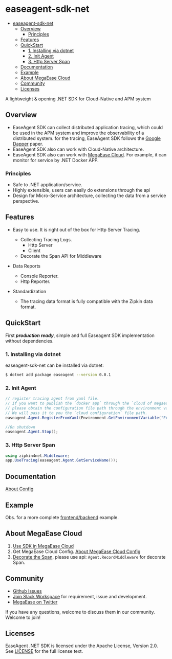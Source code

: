 # easeagent-sdk-net
- [easeagent-sdk-net](#easeagent-sdk-net)
  - [Overview](#overview)
    - [Principles](#principles)
  - [Features](#features)
  - [QuickStart](#quickstart)
    - [1. Installing via dotnet](#1-installing-via-dotnet)
    - [2. Init Agent](#2-init-agent)
    - [3. Http Server Span](#3-http-server-span)
  - [Documentation](#documentation)
  - [Example](#example)
  - [About MegaEase Cloud](#about-megaease-cloud)
  - [Community](#community)
  - [Licenses](#licenses)


A lightweight & opening .NET SDK for Cloud-Native and APM system
## Overview

- EaseAgent SDK can collect distributed application tracing, which could be used in the APM system and improve the observability of a distributed system. for the tracing, EaseAgent SDK follows the [Google Dapper](https://research.google/pubs/pub36356/) paper. 
- EaseAgent SDK also can work with Cloud-Native architecture.
- EaseAgent SDK also can work with [MegaEase Cloud](https://cloud.megaease.com/). For example, it can monitor for service by .NET Docker APP.

### Principles
- Safe to .NET application/service.
- Highly extensible, users can easily do extensions through the api
- Design for Micro-Service architecture, collecting the data from a service perspective.

## Features
* Easy to use. It is right out of the box for Http Server Tracing.
  * Collecting Tracing Logs.
    * Http Server
    * Client
  * Decorate the Span API for Middleware

* Data Reports
  * Console Reporter.
  * Http Reporter.

* Standardization
    * The tracing data format is fully compatible with the Zipkin data format.

## QuickStart
First ***production ready***, simple and full Easeagent SDK implementation without dependencies.
### 1. Installing via dotnet

easeagent-sdk-net can be installed via dotnet:
```bash
$ dotnet add package easeagent --version 0.0.1
```

### 2. Init Agent
```csharp
// register tracing agent from yaml file.
// If you want to publish the `docker app` through the `cloud of megaease` and send the monitoring data to the `cloud`, 
// please obtain the configuration file path through the environment variable `EASEAGENT_CONFIG`.
// We will pass it to you the `cloud configuration` file path.
easeagent.Agent.RegisterFromYaml(Environment.GetEnvironmentVariable("EASEAGENT_CONFIG"));//by default: Console Reporter

//On shutdown
easeagent.Agent.Stop();
```

### 3. Http Server Span
```csharp
using zipkin4net.Middleware;
app.UseTracing(easeagent.Agent.GetServiceName());
```
## Documentation
[About Config](./doc/about-config.md)
## Example
Obs. for a more complete [frontend/backend](./Examples/aspnetcore/) example.

## About MegaEase Cloud 
1. [Use SDK in MegaEase Cloud](./doc/how-to-use.md)
2. Get MegaEase Cloud Config. [About MegaEase Cloud Config](./doc/megaease-cloud-config.md)
3. [Decorate the Span](./doc/middleware-span.md). please use api: `Agent.RecordMiddleware` for decorate Span.

## Community

* [Github Issues](https://github.com/megaease/easeagent-sdk-php/issues)
* [Join Slack Workspace](https://join.slack.com/t/openmegaease/shared_invite/zt-upo7v306-lYPHvVwKnvwlqR0Zl2vveA) for requirement, issue and development.
* [MegaEase on Twitter](https://twitter.com/megaease)

If you have any questions, welcome to discuss them in our community. Welcome to join!


## Licenses
EaseAgent .NET SDK is licensed under the Apache License, Version 2.0. See [LICENSE](./LICENSE) for the full license text.


